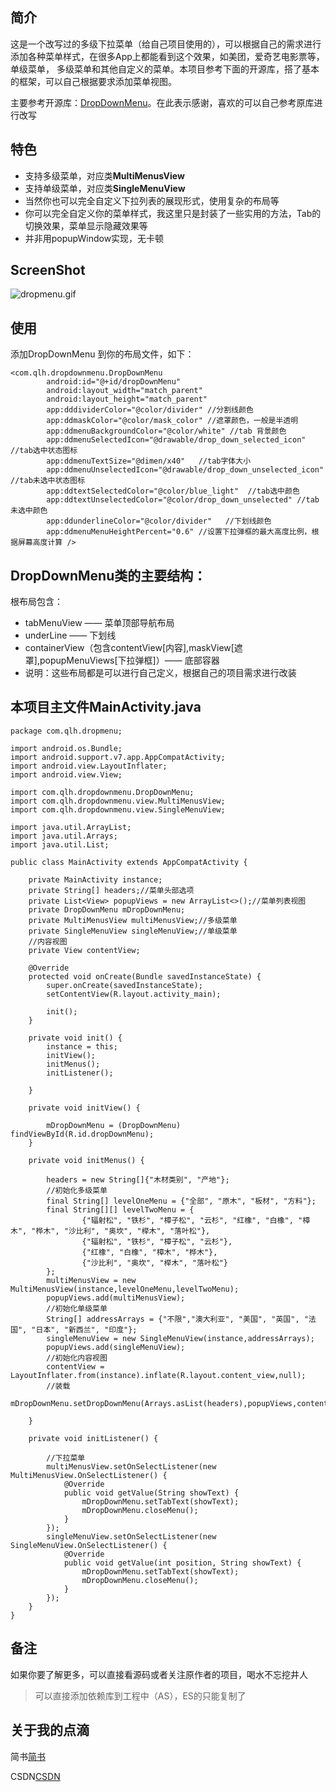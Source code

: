 ## 简介
这是一个改写过的多级下拉菜单（给自己项目使用的），可以根据自己的需求进行添加各种菜单样式，在很多App上都能看到这个效果，如美团，爱奇艺电影票等，单级菜单，
多级菜单和其他自定义的菜单。本项目参考下面的开源库，搭了基本的框架，可以自己根据要求添加菜单视图。

主要参考开源库：[DropDownMenu](https://github.com/dongjunkun/DropDownMenu)。在此表示感谢，喜欢的可以自己参考原库进行改写
## 特色
* 支持多级菜单，对应类**MultiMenusView**
* 支持单级菜单，对应类**SingleMenuView**
* 当然你也可以完全自定义下拉列表的展现形式，使用复杂的布局等
* 你可以完全自定义你的菜单样式，我这里只是封装了一些实用的方法，Tab的切换效果，菜单显示隐藏效果等
* 并非用popupWindow实现，无卡顿
## ScreenShot
![dropmenu.gif](http://note.youdao.com/yws/public/resource/7ef1d889de68ddafc07874e25cadfd57/xmlnote/8C9AEFB246474938BA5DA99FEFA087A0/10690)

## 使用
添加DropDownMenu 到你的布局文件，如下：
```
<com.qlh.dropdownmenu.DropDownMenu
        android:id="@+id/dropDownMenu"
        android:layout_width="match_parent"
        android:layout_height="match_parent"
        app:dddividerColor="@color/divider" //分割线颜色
        app:ddmaskColor="@color/mask_color" //遮罩颜色，一般是半透明
        app:ddmenuBackgroundColor="@color/white" //tab 背景颜色
        app:ddmenuSelectedIcon="@drawable/drop_down_selected_icon" //tab选中状态图标
        app:ddmenuTextSize="@dimen/x40"   //tab字体大小
        app:ddmenuUnselectedIcon="@drawable/drop_down_unselected_icon" //tab未选中状态图标
        app:ddtextSelectedColor="@color/blue_light"  //tab选中颜色
        app:ddtextUnselectedColor="@color/drop_down_unselected" //tab未选中颜色
        app:ddunderlineColor="@color/divider"   //下划线颜色
        app:ddmenuMenuHeightPercent="0.6" //设置下拉弹框的最大高度比例，根据屏幕高度计算 />
```

## DropDownMenu类的主要结构：

根布局包含：

* tabMenuView —— 菜单顶部导航布局
* underLine —— 下划线 
* containerView（包含contentView[内容],maskView[遮罩],popupMenuViews[下拉弹框]）—— 底部容器
*  说明：这些布局都是可以进行自己定义，根据自己的项目需求进行改装

## 本项目主文件MainActivity.java
```
package com.qlh.dropmenu;

import android.os.Bundle;
import android.support.v7.app.AppCompatActivity;
import android.view.LayoutInflater;
import android.view.View;

import com.qlh.dropdownmenu.DropDownMenu;
import com.qlh.dropdownmenu.view.MultiMenusView;
import com.qlh.dropdownmenu.view.SingleMenuView;

import java.util.ArrayList;
import java.util.Arrays;
import java.util.List;

public class MainActivity extends AppCompatActivity {

    private MainActivity instance;
    private String[] headers;//菜单头部选项
    private List<View> popupViews = new ArrayList<>();//菜单列表视图
    private DropDownMenu mDropDownMenu;
    private MultiMenusView multiMenusView;//多级菜单
    private SingleMenuView singleMenuView;//单级菜单
    //内容视图
    private View contentView;

    @Override
    protected void onCreate(Bundle savedInstanceState) {
        super.onCreate(savedInstanceState);
        setContentView(R.layout.activity_main);

        init();
    }

    private void init() {
        instance = this;
        initView();
        initMenus();
        initListener();

    }

    private void initView() {

        mDropDownMenu = (DropDownMenu) findViewById(R.id.dropDownMenu);
    }

    private void initMenus() {

        headers = new String[]{"木材类别", "产地"};
        //初始化多级菜单
        final String[] levelOneMenu = {"全部", "原木", "板材", "方料"};
        final String[][] levelTwoMenu = {
                {"辐射松", "铁杉", "樟子松", "云杉", "红橡", "白橡", "樟木", "桦木", "沙比利", "奥坎", "榉木", "落叶松"},
                {"辐射松", "铁杉", "樟子松", "云杉"},
                {"红橡", "白橡", "樟木", "桦木"},
                {"沙比利", "奥坎", "榉木", "落叶松"}
        };
        multiMenusView = new MultiMenusView(instance,levelOneMenu,levelTwoMenu);
        popupViews.add(multiMenusView);
        //初始化单级菜单
        String[] addressArrays = {"不限","澳大利亚", "美国", "英国", "法国", "日本", "新西兰", "印度"};
        singleMenuView = new SingleMenuView(instance,addressArrays);
        popupViews.add(singleMenuView);
        //初始化内容视图
        contentView = LayoutInflater.from(instance).inflate(R.layout.content_view,null);
        //装载
        mDropDownMenu.setDropDownMenu(Arrays.asList(headers),popupViews,contentView);

    }

    private void initListener() {

        //下拉菜单
        multiMenusView.setOnSelectListener(new MultiMenusView.OnSelectListener() {
            @Override
            public void getValue(String showText) {
                mDropDownMenu.setTabText(showText);
                mDropDownMenu.closeMenu();
            }
        });
        singleMenuView.setOnSelectListener(new SingleMenuView.OnSelectListener() {
            @Override
            public void getValue(int position, String showText) {
                mDropDownMenu.setTabText(showText);
                mDropDownMenu.closeMenu();
            }
        });
    }
}
```
## 备注
如果你要了解更多，可以直接看源码或者关注原作者的项目，喝水不忘挖井人
> 可以直接添加依赖库到工程中（AS），ES的只能复制了

## 关于我的点滴

简书[简书](http://www.jianshu.com/p/0a313554364b)

CSDN[CSDN](http://blog.csdn.net/wzgl708937822)
